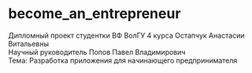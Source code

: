 # become_an_entrepreneur

Дипломный проект студентки ВФ ВолГУ 4 курса Остапчук Анастасии Витальевны <br>
Научный руководитель Попов Павел Владимирович <br>
Тема: Разработка приложения для начинающего предпринимателя <br>
